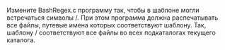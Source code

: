 Измените BashRegex.c программу так, чтобы в шаблоне могли встречаться символы /. При этом программа должна распечатывать все файлы, путевые имена которых соответствуют шаблону. Так, шаблону / соответствуют все файлы во всех подкаталогах текущего каталога.
